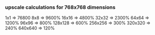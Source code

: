 


### upscale calculations for 768x768 dimensions
1x1 => 76800
8x8 => 9600%
16x16 => 4800%
32x32 => 2300%
64x64 => 1200%
96x96 => 800%
128x128 => 600%
256x256 => 300%
320x320 => 240%
640x640 => 120%